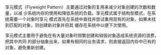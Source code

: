 享元模式（Flyweight Pattern）主要通过对象的复用来减少对象创建的次数和数量，以减
少系统内存的使用和降低系统的负载。享元模式属于结构型模式，在系统需要一个对象时享元
模式首先在系统中查找并尝试重用现有的对象，如果未找到匹配的对象，则创建新对象并将其
缓存在系统中以便下次使用。

享元模式主要用于避免在有大量对象时频繁创建和销毁对象造成系统资源的浪费，把其中共同
的部分抽象出来，如果有相同的业务请求，则直接返回内存中已有的对象，避免重新创建。